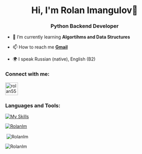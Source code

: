 <h1 align="center">Hi, I'm Rolan Imangulov👋</h1>
<h3 align="center">Python Backend Developer</h3>

- 🌱 I’m currently learning **Algortihms and Data Structures**

- 📫 How to reach me **[Gmail](imangulov.roman2015@gmail.com)**

- 🌍 I speak Russian (native), English (B2)

### Connect with me:
<p align="left">
<a href="https://t.me/rolan555" target="blank"><img align="center" src="https://raw.githubusercontent.com/daniilshat/daniilshat/2d7eafe5250314b3d422c86b35de062e0f1f5178/icons/Telegram.svg" alt="rolan555" height="40" width="40" /></a>
</a> </p>

<h3 align="left">Languages and Tools:</h3>

[![My Skills](https://skillicons.dev/icons?i=py,django,docker,nginx,linux,git,postgresql,sqlite,redis,js,html,css,bootstrap,postman)](https://skillicons.dev)

<p align="left"> <a href="https://github.com/ryo-ma/github-profile-trophy"><img src="https://github-profile-trophy.vercel.app/?username=RolanIm" alt="RolanIm" /></a> </p>

<p>&nbsp;<img align="center" src="https://github-readme-stats.vercel.app/api?username=RolanIm&show_icons=true&theme=dark&locale=en" alt="RolanIm" /></p>

<p><img align="center" src="https://github-readme-streak-stats.herokuapp.com/?user=RolanIm&theme=dark" alt="RolanIm" /></p>
